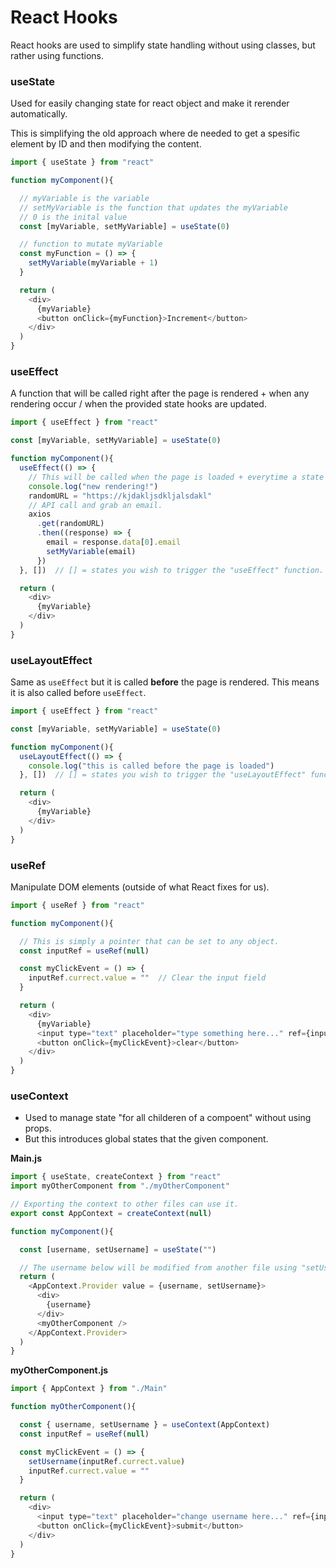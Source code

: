 
# React Hooks
React hooks are used to simplify state handling without using classes, but rather using functions.


### useState
Used for easily changing state for react object and make it rerender automatically.

This is simplifying the old approach where de needed to get a spesific element by ID and then modifying the content.

```js
import { useState } from "react"

function myComponent(){

  // myVariable is the variable
  // setMyVariable is the function that updates the myVariable
  // 0 is the inital value
  const [myVariable, setMyVariable] = useState(0)

  // function to mutate myVariable
  const myFunction = () => {
    setMyVariable(myVariable + 1)
  }

  return (
    <div>
      {myVariable}
      <button onClick={myFunction}>Increment</button>
    </div>
  )
}
```

### useEffect
A function that will be called right after the page is rendered + when any rendering occur / when the provided state hooks are updated.

```js
import { useEffect } from "react"

const [myVariable, setMyVariable] = useState(0)

function myComponent(){
  useEffect(() => {
    // This will be called when the page is loaded + everytime a state is changing.
    console.log("new rendering!")
    randomURL = "https://kjdakljsdkljalsdakl"
    // API call and grab an email.
    axios
      .get(randomURL)
      .then((response) => {
        email = response.data[0].email
        setMyVariable(email)
      })
  }, [])  // [] = states you wish to trigger the "useEffect" function.

  return (
    <div>
      {myVariable}
    </div>
  )
}
```

### useLayoutEffect
Same as `useEffect` but it is called **before** the page is rendered. This means it is also called before `useEffect`.

```js
import { useEffect } from "react"

const [myVariable, setMyVariable] = useState(0)

function myComponent(){
  useLayoutEffect(() => {
    console.log("this is called before the page is loaded")
  }, [])  // [] = states you wish to trigger the "useLayoutEffect" function.

  return (
    <div>
      {myVariable}
    </div>
  )
}
```


### useRef
Manipulate DOM elements (outside of what React fixes for us).

```js
import { useRef } from "react"

function myComponent(){

  // This is simply a pointer that can be set to any object.
  const inputRef = useRef(null)

  const myClickEvent = () => {
    inputRef.currect.value = ""  // Clear the input field
  }

  return (
    <div>
      {myVariable}
      <input type="text" placeholder="type something here..." ref={inputRef}/>
      <button onClick={myClickEvent}>clear</button>
    </div>
  )
}
```


### useContext
* Used to manage state "for all childeren of a compoent" without using props.
* But this introduces global states that the given component.

**Main.js**
```js
import { useState, createContext } from "react"
import myOtherComponent from "./myOtherComponent"

// Exporting the context to other files can use it.
export const AppContext = createContext(null)

function myComponent(){

  const [username, setUsername] = useState("")

  // The username below will be modified from another file using "setUsername" through "AppContext".
  return (
    <AppContext.Provider value = {username, setUsername}>
      <div>
        {username}
      </div>
      <myOtherComponent />
    </AppContext.Provider>
  )
}
```

**myOtherComponent.js**
```js
import { AppContext } from "./Main"

function myOtherComponent(){

  const { username, setUsername } = useContext(AppContext)
  const inputRef = useRef(null)

  const myClickEvent = () => {
    setUsername(inputRef.currect.value)
    inputRef.currect.value = ""
  }

  return (
    <div>
      <input type="text" placeholder="change username here..." ref={inputRef}/>
      <button onClick={myClickEvent}>submit</button>
    </div>
  )
}
```
